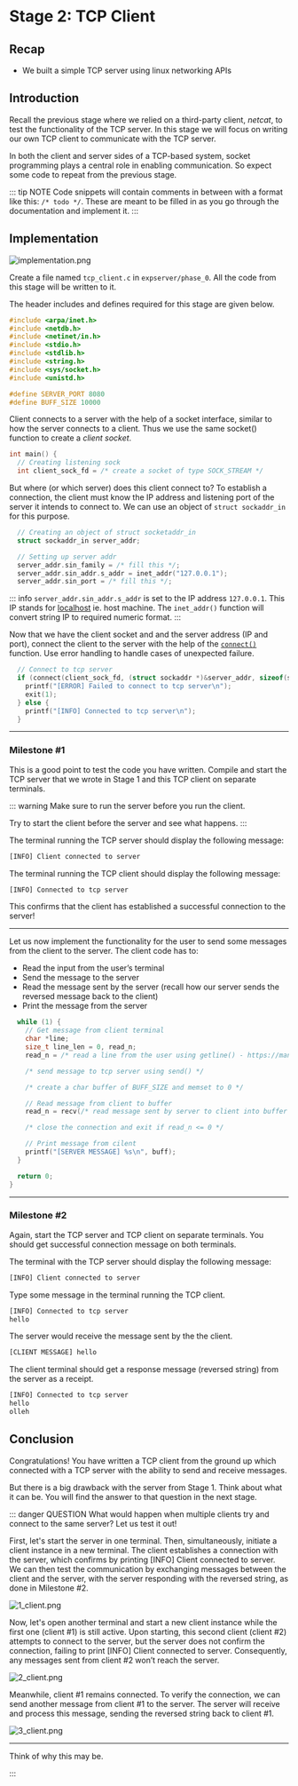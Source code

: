 # Stage 2: TCP Client

## Recap

- We built a simple TCP server using linux networking APIs

## Introduction

Recall the previous stage where we relied on a third-party client, _netcat_, to test the functionality of the TCP server. In this stage we will focus on writing our own TCP client to communicate with the TCP server.

In both the client and server sides of a TCP-based system, socket programming plays a central role in enabling communication. So expect some code to repeat from the previous stage.

::: tip NOTE
Code snippets will contain comments in between with a format like this: `/* todo */`. These are meant to be filled in as you go through the documentation and implement it.
:::

## Implementation

![implementation.png](/assets/stage-2/implementation.png)

Create a file named `tcp_client.c` in `expserver/phase_0`. All the code from this stage will be written to it.

The header includes and defines required for this stage are given below.

```c
#include <arpa/inet.h>
#include <netdb.h>
#include <netinet/in.h>
#include <stdio.h>
#include <stdlib.h>
#include <string.h>
#include <sys/socket.h>
#include <unistd.h>

#define SERVER_PORT 8080
#define BUFF_SIZE 10000
```

Client connects to a server with the help of a socket interface, similar to how the server connects to a client. Thus we use the same socket() function to create a _client socket_.

```c
int main() {
  // Creating listening sock
  int client_sock_fd = /* create a socket of type SOCK_STREAM */
```

But where (or which server) does this client connect to? To establish a connection, the client must know the IP address and listening port of the server it intends to connect to. We can use an object of `struct sockaddr_in` for this purpose.

```c
  // Creating an object of struct socketaddr_in
  struct sockaddr_in server_addr;

  // Setting up server addr
  server_addr.sin_family = /* fill this */;
  server_addr.sin_addr.s_addr = inet_addr("127.0.0.1");
  server_addr.sin_port = /* fill this */;
```

::: info
`server_addr.sin_addr.s_addr` is set to the IP address `127.0.0.1`. This IP stands for [localhost](https://en.wikipedia.org/wiki/Localhost) ie. host machine. The `inet_addr()` function will convert string IP to required numeric format.
:::

Now that we have the client socket and and the server address (IP and port), connect the client to the server with the help of the [`connect()`](https://man7.org/linux/man-pages/man2/connect.2.html) function. Use error handling to handle cases of unexpected failure.

```c
  // Connect to tcp server
  if (connect(client_sock_fd, (struct sockaddr *)&server_addr, sizeof(server_addr)) != 0) {
    printf("[ERROR] Failed to connect to tcp server\n");
    exit(1);
  } else {
    printf("[INFO] Connected to tcp server\n");
  }
```

---

### Milestone #1

This is a good point to test the code you have written. Compile and start the TCP server that we wrote in Stage 1 and this TCP client on separate terminals.

::: warning
Make sure to run the server before you run the client.

Try to start the client before the server and see what happens.
:::

The terminal running the TCP server should display the following message:

```bash
[INFO] Client connected to server
```

The terminal running the TCP client should display the following message:

```bash
[INFO] Connected to tcp server
```

This confirms that the client has established a successful connection to the server!

---

Let us now implement the functionality for the user to send some messages from the client to the server. The client code has to:

- Read the input from the user’s terminal
- Send the message to the server
- Read the message sent by the server (recall how our server sends the reversed message back to the client)
- Print the message from the server

```c
  while (1) {
    // Get message from client terminal
    char *line;
    size_t line_len = 0, read_n;
    read_n = /* read a line from the user using getline() - https://man7.org/linux/man-pages/man3/getline.3.html */

    /* send message to tcp server using send() */

    /* create a char buffer of BUFF_SIZE and memset to 0 */

    // Read message from client to buffer
    read_n = recv(/* read message sent by server to client into buffer */)

    /* close the connection and exit if read_n <= 0 */

    // Print message from cilent
    printf("[SERVER MESSAGE] %s\n", buff);
  }

  return 0;
}
```

---

### Milestone #2

Again, start the TCP server and TCP client on separate terminals. You should get successful connection message on both terminals.

The terminal with the TCP server should display the following message:

```bash
[INFO] Client connected to server
```

Type some message in the terminal running the TCP client.

```bash
[INFO] Connected to tcp server
hello
```

The server would receive the message sent by the the client.

```bash
[CLIENT MESSAGE] hello
```

The client terminal should get a response message (reversed string) from the server as a receipt.

```bash
[INFO] Connected to tcp server
hello
olleh
```

## Conclusion

Congratulations! You have written a TCP client from the ground up which connected with a TCP server with the ability to send and receive messages.

But there is a big drawback with the server from Stage 1. Think about what it can be. You will find the answer to that question in the next stage.

::: danger QUESTION
What would happen when multiple clients try and connect to the same server? Let us test it out!

First, let's start the server in one terminal. Then, simultaneously, initiate a client instance in a new terminal. The client establishes a connection with the server, which confirms by printing [INFO] Client connected to server. We can then test the communication by exchanging messages between the client and the server, with the server responding with the reversed string, as done in Milestone #2.

![1_client.png](/assets/stage-2/1_client.png)

Now, let's open another terminal and start a new client instance while the first one (client #1) is still active. Upon starting, this second client (client #2) attempts to connect to the server, but the server does not confirm the connection, failing to print [INFO] Client connected to server. Consequently, any messages sent from client #2 won’t reach the server.

![2_client.png](/assets/stage-2/2_client.png)

Meanwhile, client #1 remains connected. To verify the connection, we can send another message from client #1 to the server. The server will receive and process this message, sending the reversed string back to client #1.

![3_client.png](/assets/stage-2/3_client.png)

---

Think of why this may be.

:::
